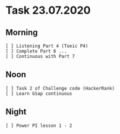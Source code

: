 # Task 23.07.2020

## Morning
 <!-- *   * -->
    [ ] Listening Part 4 (Toeic P4)
    [ ] Complete Part 6 ... 
    [ ] Continuous with Part 7
## Noon
 <!-- *   * -->
    [ ] Task 2 of Challenge code (HackerRank) 
    [ ] Learn GSap continuous
## Night
    [ ] Power PI lesson 1 - 2
<!-- test hah -->